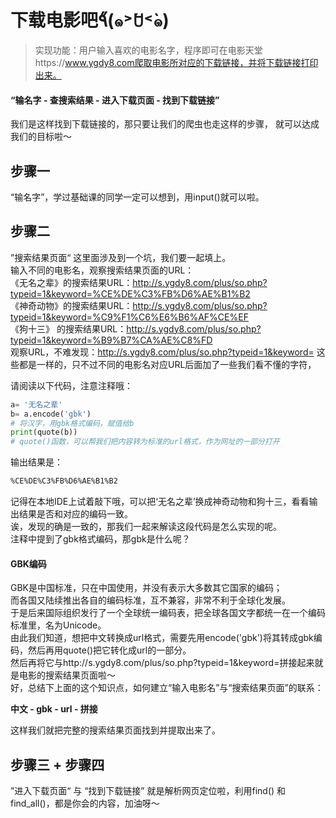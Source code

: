 # 下载电影吧٩̋(๑˃́ꇴ˂̀๑)
> 实现功能：用户输入喜欢的电影名字，程序即可在电影天堂https://www.ygdy8.com爬取电影所对应的下载链接，并将下载链接打印出来。

#### “输名字 - 查搜索结果 - 进入下载页面 - 找到下载链接”  
我们是这样找到下载链接的，那只要让我们的爬虫也走这样的步骤， 就可以达成我们的目标啦～  

## 步骤一
“输名字”，学过基础课的同学一定可以想到，用input()就可以啦。
## 步骤二
”搜索结果页面“ 这里面涉及到一个坑，我们要一起填上。  
输入不同的电影名，观察搜索结果页面的URL：  
《无名之辈》的搜索结果URL：http://s.ygdy8.com/plus/so.php?typeid=1&keyword=%CE%DE%C3%FB%D6%AE%B1%B2  
《神奇动物》的搜索结果URL：http://s.ygdy8.com/plus/so.php?typeid=1&keyword=%C9%F1%C6%E6%B6%AF%CE%EF  
《狗十三》 的搜索结果URL：http://s.ygdy8.com/plus/so.php?typeid=1&keyword=%B9%B7%CA%AE%C8%FD  
观察URL，不难发现：http://s.ygdy8.com/plus/so.php?typeid=1&keyword= 这些都是一样的，只不过不同的电影名对应URL后面加了一些我们看不懂的字符，  

请阅读以下代码，注意注释哦：  
```py
a= '无名之辈'
b= a.encode('gbk')
# 将汉字，用gbk格式编码，赋值给b
print(quote(b))
# quote()函数，可以帮我们把内容转为标准的url格式，作为网址的一部分打开
```
输出结果是：

```bash
%CE%DE%C3%FB%D6%AE%B1%B2
```
记得在本地IDE上试着敲下哦，可以把‘无名之辈’换成神奇动物和狗十三，看看输出结果是否和对应的编码一致。  
诶，发现的确是一致的，那我们一起来解读这段代码是怎么实现的呢。  
注释中提到了gbk格式编码，那gbk是什么呢？  
#### GBK编码  
GBK是中国标准，只在中国使用，并没有表示大多数其它国家的编码；  
而各国又陆续推出各自的编码标准，互不兼容，非常不利于全球化发展。  
于是后来国际组织发行了一个全球统一编码表，把全球各国文字都统一在一个编码标准里，名为Unicode。    
由此我们知道，想把中文转换成url格式，需要先用encode('gbk')将其转成gbk编码，然后再用quote()把它转化成url的一部分。  
然后再将它与http://s.ygdy8.com/plus/so.php?typeid=1&keyword=拼接起来就是电影的搜索结果页面啦～  
好，总结下上面的这个知识点，如何建立“输入电影名”与“搜索结果页面”的联系：  

**中文 - gbk - url - 拼接**

这样我们就把完整的搜索结果页面找到并提取出来了。
## 步骤三 + 步骤四
”进入下载页面“ 与 “找到下载链接” 就是解析网页定位啦，利用find() 和 find_all()，都是你会的内容，加油呀～
